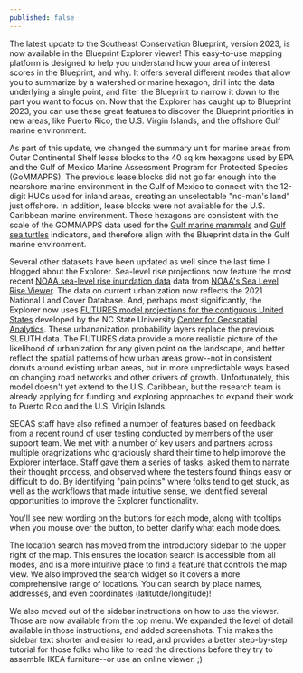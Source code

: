 ```yaml
---
published: false
---
```

The latest update to the Southeast Conservation Blueprint, version 2023, is now available in the Blueprint Explorer viewer! This easy-to-use mapping platform is designed to help you understand how your area of interest scores in the Blueprint, and why. It offers several different modes that allow you to summarize by a watershed or marine hexagon, drill into the data underlying a single point, and filter the Blueprint to narrow it down to the part you want to focus on. Now that the Explorer has caught up to Blueprint 2023, you can use these great features to discover the Blueprint priorities in new areas, like Puerto Rico, the U.S. Virgin Islands, and the offshore Gulf marine environment.

As part of this update, we changed the summary unit for marine areas from Outer Continental Shelf lease blocks to the 40 sq km hexagons used by EPA and the Gulf of Mexico Marine Assessment Program for Protected Species (GoMMAPPS). The previous lease blocks did not go far enough into the nearshore marine environment in the Gulf of Mexico to connect with the 12-digit HUCs used for inland areas, creating an unselectable "no-man's land" just offshore. In addition, lease blocks were not available for the U.S. Caribbean marine environment. These hexagons are consistent with the scale of the GOMMAPPS data used for the [Gulf marine mammals](https://secas-fws.hub.arcgis.com/maps/fws::gulf-marine-mammals-southeast-blueprint-indicator-2023/about) and [Gulf sea turtles](https://secas-fws.hub.arcgis.com/maps/fws::gulf-sea-turtles-southeast-blueprint-indicator-2023/about) indicators, and therefore align with the Blueprint data in the Gulf marine environment.

Several other datasets have been updated as well since the last time I blogged about the Explorer. Sea-level rise projections now feature the most recent [NOAA sea-level rise inundation data](https://coast.noaa.gov/digitalcoast/data/slr.html) data from [NOAA's Sea Level Rise Viewer](https://coast.noaa.gov/slr/). The data on current urbanization now reflects the 2021 National Land Cover Database. And, perhaps most significantly, the Explorer now uses [FUTURES model projections for the contiguous United States](https://www.sciencebase.gov/catalog/item/63f50297d34efa0476b04cf7) developed by the NC State University [Center for Geospatial Analytics](https://cnr.ncsu.edu/geospatial/). These urbananization probability layers replace the previous SLEUTH data. The FUTURES data provide a more realistic picture of the likelihood of urbanization for any given point on the landscape, and better reflect the spatial patterns of how urban areas grow--not in consistent donuts around existing urban areas, but in more unpredictable ways based on changing road networks and other drivers of growth. Unfortunately, this model doesn't yet extend to the U.S. Caribbean, but the research team is already applying for funding and exploring approaches to expand their work to Puerto Rico and the U.S. Virigin Islands.

SECAS staff have also refined a number of features based on feedback from a recent round of user testing conducted by members of the user support team. We met with a number of key users and partners across multiple oragnizations who graciously shard their time to help improve the Explorer interface. Staff gave them a series of tasks, asked them to narrate their thought process, and observed where the testers found things easy or difficult to do. By identifying "pain points" where folks tend to get stuck, as well as the workflows that made intuitive sense, we identified several opportunities to improve the Explorer functionality.

You'll see new wording on the buttons for each mode, along with tooltips when you mouse over the button, to better clarify what each mode does.

The location search has moved from the introductory sidebar to the upper right of the map. This ensures the location search is accessible from all modes, and is a more intuitive place to find a feature that controls the map view. We also improved the search widget so it covers a more comprehensive range of locations. You can search by place names, addresses, and even coordinates (latitutde/longitude)!

We also moved out of the sidebar instructions on how to use the viewer. Those are now available from the top menu. We expanded the level of detail available in those instructions, and added screenshots. This makes the sidebar text shorter and easier to read, and provides a better step-by-step tutorial for those folks who like to read the directions before they try to assemble IKEA furniture--or use an online viewer. ;)












